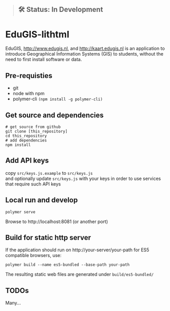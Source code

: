 
> ## 🛠 Status: In Development

# EduGIS-lithtml

EduGIS, http://www.edugis.nl, and http://kaart.edugis.nl is an application to introduce Geographical Information Systems (GIS) to students, without the need to first install software or data.


## Pre-requisties
* git
* node with npm  
* polymer-cli `(npm install -g polymer-cli)`

## Get source and dependencies
```
# get source from github
git clone [this_repository]
cd this_repository
# add dependencies
npm install
```

## Add API keys
copy `src/keys.js.example` to `src/keys.js`  
and optionally update `src/keys.js` with your keys in order to use services that require such API keys


## Local run and develop
```
polymer serve
```
Browse to http://localhost:8081 (or another port)

## Build for static http server
If the application should run on http://your-server/your-path for ES5 compatible browsers, use:

```
polymer build --name es5-bundled --base-path your-path
```
The resulting static web files are generated under `build/es5-bundled/`


## TODOs

Many...